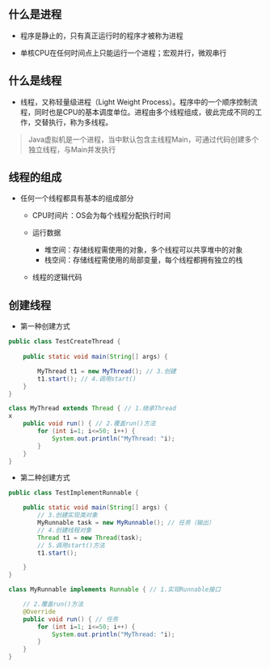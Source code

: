## 什么是进程
- 程序是静止的，只有真正运行时的程序才被称为进程

- 单核CPU在任何时间点上只能运行一个进程；宏观并行，微观串行

## 什么是线程
- 线程，又称轻量级进程（Light Weight Process）。程序中的一个顺序控制流程，同时也是CPU的基本调度单位。进程由多个线程组成，彼此完成不同的工作，交替执行，称为多线程。

> Java虚拟机是一个进程，当中默认包含主线程Main，可通过代码创建多个独立线程，与Main并发执行

## 线程的组成
- 任何一个线程都具有基本的组成部分
  - CPU时间片：OS会为每个线程分配执行时间
  - 运行数据
    * 堆空间：存储线程需使用的对象，多个线程可以共享堆中的对象
    * 栈空间：存储线程需使用的局部变量，每个线程都拥有独立的栈

  - 线程的逻辑代码

## 创建线程
- 第一种创建方式
```java
public class TestCreateThread {
    
    public static void main(String[] args) {

        MyThread t1 = new MyThread(); // 3.创建
        t1.start(); // 4.调用start()
    }
}

class MyThread extends Thread { // 1.继承Thread 
x
    public void run() { // 2.覆盖run()方法
        for (int i=1; i<=50; i++) {
            System.out.println("MyThread: "i);
        }
    }
}
```

- 第二种创建方式
```java
public class TestImplementRunnable {

    public static void main(String[] args) {
        // 3.创建实现类对象
        MyRunnable task = new MyRunnable(); // 任务（输出）
        // 4.创建线程对象
        Thread t1 = new Thread(task);
        // 5.调用start()方法
        t1.start();

    }
}

class MyRunnable implements Runnable { // 1.实现Runnable接口

    // 2.覆盖run()方法
    @Override
    public void run() { // 任务
        for (int i=1; i<=50; i++) {
            System.out.println("MyThread: "i);
        }
    }
}
```
